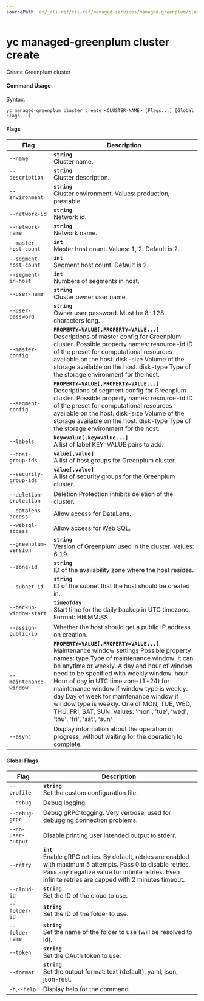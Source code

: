 ```yaml
---
sourcePath: en/_cli-ref/cli-ref/managed-services/managed-greenplum/cluster/create.md
---
```

# yc managed-greenplum cluster create

Create Greenplum cluster

#### Command Usage

Syntax: 

`yc managed-greenplum cluster create <CLUSTER-NAME> [Flags...] [Global Flags...]`

#### Flags

| Flag | Description |
|----|----|
|`--name`|<b>`string`</b><br/> Cluster name.|
|`--description`|<b>`string`</b><br/> Cluster description.|
|`--environment`|<b>`string`</b><br/> Cluster environment. Values: production, prestable.|
|`--network-id`|<b>`string`</b><br/> Network id.|
|`--network-name`|<b>`string`</b><br/> Network name.|
|`--master-host-count`|<b>`int`</b><br/> Master host count. Values: 1, 2. Default is 2.|
|`--segment-host-count`|<b>`int`</b><br/> Segment host count. Default is 2.|
|`--segment-in-host`|<b>`int`</b><br/> Numbers of segments in host.|
|`--user-name`|<b>`string`</b><br/> Cluster owner user name.|
|`--user-password`|<b>`string`</b><br/> Owner user password. Must be 8-128 characters long.|
|`--master-config`|<b>`PROPERTY=VALUE[,PROPERTY=VALUE...]`</b><br/> Descriptions of master config for Greenplum cluster.  Possible property names:  resource-id ID of the preset for computational resources available on the host.  disk-size Volume of the storage available on the host.  disk-type Type of the storage environment for the host.  |
|`--segment-config`|<b>`PROPERTY=VALUE[,PROPERTY=VALUE...]`</b><br/> Descriptions of segment config for Greenplum cluster.  Possible property names:  resource-id ID of the preset for computational resources available on the host.  disk-size Volume of the storage available on the host.  disk-type Type of the storage environment for the host.  |
|`--labels`|<b>`key=value[,key=value...]`</b><br/> A list of label KEY=VALUE pairs to add.|
|`--host-group-ids`|<b>`value[,value]`</b><br/> A list of host groups for Greenplum cluster.|
|`--security-group-ids`|<b>`value[,value]`</b><br/> A list of security groups for the Greenplum cluster.|
|`--deletion-protection`| Deletion Protection inhibits deletion of the cluster.|
|`--datalens-access`| Allow access for DataLens.|
|`--websql-access`| Allow access for Web SQL.|
|`--greenplum-version`|<b>`string`</b><br/> Version of Greenplum used in the cluster. Values: 6.19|
|`--zone-id`|<b>`string`</b><br/> ID of the availability zone where the host resides.|
|`--subnet-id`|<b>`string`</b><br/> ID of the subnet that the host should be created in.|
|`--backup-window-start`|<b>`timeofday`</b><br/> Start time for the daily backup in UTC timezone. Format: HH:MM:SS|
|`--assign-public-ip`| Whether the host should get a public IP address on creation.|
|`--maintenance-window`|<b>`PROPERTY=VALUE[,PROPERTY=VALUE...]`</b><br/> Maintenance window settings  Possible property names:  type Type of maintenance window, it can be anytime or weekly. A day and hour of window need to be specified with weekly window.  hour Hour of day in UTC time zone (1-24) for maintenance window if window type is weekly.  day Day of week for maintenance window if window type is weekly. One of MON, TUE, WED, THU, FRI, SAT, SUN. Values: 'mon', 'tue', 'wed', 'thu', 'fri', 'sat', 'sun'  |
|`--async`| Display information about the operation in progress, without waiting for the operation to complete.|

#### Global Flags

| Flag | Description |
|----|----|
|`--profile`|<b>`string`</b><br/>Set the custom configuration file.|
|`--debug`|Debug logging.|
|`--debug-grpc`|Debug gRPC logging. Very verbose, used for debugging connection problems.|
|`--no-user-output`|Disable printing user intended output to stderr.|
|`--retry`|<b>`int`</b><br/>Enable gRPC retries. By default, retries are enabled with maximum 5 attempts. Pass 0 to disable retries. Pass any negative value for infinite retries. Even infinite retries are capped with 2 minutes timeout.|
|`--cloud-id`|<b>`string`</b><br/>Set the ID of the cloud to use.|
|`--folder-id`|<b>`string`</b><br/>Set the ID of the folder to use.|
|`--folder-name`|<b>`string`</b><br/>Set the name of the folder to use (will be resolved to id).|
|`--token`|<b>`string`</b><br/>Set the OAuth token to use.|
|`--format`|<b>`string`</b><br/>Set the output format: text (default), yaml, json, json-rest.|
|`-h`,`--help`|Display help for the command.|

